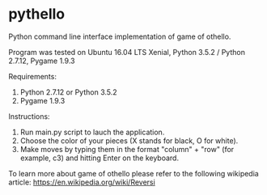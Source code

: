 # pythello
Python command line interface implementation of game of othello.

Program was tested on Ubuntu 16.04 LTS Xenial, Python 3.5.2 / Python 2.7.12, Pygame 1.9.3

Requirements:
1) Python 2.7.12 or Python 3.5.2
2) Pygame 1.9.3

Instructions:
1) Run main.py script to lauch the application.
2) Choose the color of your pieces (X stands for black, O for white).
3) Make moves by typing them in the format "column" + "row" (for example, c3) and hitting Enter on the keyboard.


To learn more about game of othello please refer to the following wikipedia article: https://en.wikipedia.org/wiki/Reversi
